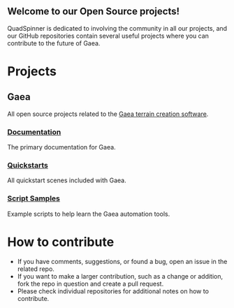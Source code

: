 ## Welcome to our Open Source projects!

QuadSpinner is dedicated to involving the community in all our projects, and our GitHub repositories contain several useful projects where you can contribute to the future of Gaea.


# Projects

## Gaea
All open source projects related to the [Gaea terrain creation software](http://quadspinner.com/gaea/).

### [Documentation](https://github.com/QuadSpinner/Gaea-Docs/)
The primary documentation for Gaea.

### [Quickstarts](https://github.com/QuadSpinner/Gaea-Quickstarts/)
All quickstart scenes included with Gaea.

### [Script Samples](https://github.com/QuadSpinner/Gaea-Scripts/)
Example scripts to help learn the Gaea automation tools.


# How to contribute
- If you have comments, suggestions, or found a bug, open an issue in the related repo.
- If you want to make a larger contribution, such as a change or addition, fork the repo in question and create a pull request.
- Please check individual repositories for additional notes on how to contribute.